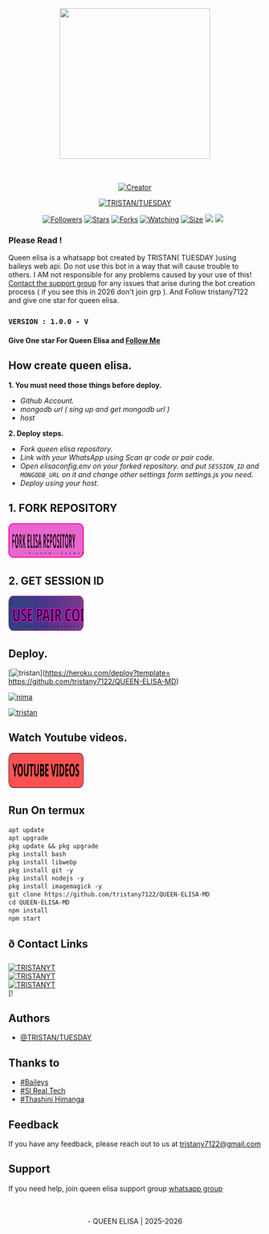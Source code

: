 <div class = "repo" align = "center">
 
<a href = "#">
<img src = "https://i.ibb.co/HLKnFPM4/shaban-md.jpg"  width="300" height="300">
</img>
 <p align="center">
  <a href="#"><img src="http://readme-typing-svg.herokuapp.com?color=ff00ab&center=true&vCenter=true&multiline=false&lines=QUEEN+ELISA+WHATSAPP+BOT" alt="">
</p>
    <p align="center">
<a href="#"><img title="Creator" src="https://img.shields.io/badge/Creator-TRISTAN-red.svg?style=for-the-badge&logo=github"></a>
     
<a href = ""><img alt="TRISTAN/TUESDAY" src="https://img.shields.io/youtube/channel/subscribers/UCjDKRYcwd5ZIpGICcVVL96Q" target="_blank" /></a>
</p>
<p align="center">
<a href="https://github.com/tristany7122/QUEEN-ELISA-MD?tab=followers"><img title="Followers" src="https://img.shields.io/github/followers/tristany7122?color=green&style=flat-square"></a>
<a href="https://github.com/tristany7122/QUEEN-ELISA-MD/stargazers/"><img title="Stars" src="https://img.shields.io/github/stars/tristany7122/QUEEN-ELISA-MD?color=white&style=flat-square"></a>
<a href="https://github.com/tristany7122/QUEEN-ELISA-MD/network/members"><img title="Forks" src="https://img.shields.io/github/forks/tristany7122/QUEEN-ELISA-MD?color=yellow&style=flat-square"></a>
<a href="https://github.com/darkmakerofc/QUEEN-ELISA-WA/watchers"><img title="Watching" src="https://img.shields.io/github/watchers/tristany7122/QUEEN-ELISA-MD?label=Watchers&color=red&style=flat-square"></a>
<a href="https://github.com/tristany7122/QUEEN-ELISA-MD"><img title="Size" src="https://img.shields.io/github/repo-size/tristany7122/QUEEN-ELISA-MD?style=flat-square&color=darkred"></a>
<a href="https://hits.seeyoufarm.com"><img src="https://hits.seeyoufarm.com/api/count/incr/badge.svg?url= https://github.com/tristany7122/QUEEN-ELISA-MD/hit-counter&count_bg=%2379C83D&title_bg=%23555555&icon=probot.svg&icon_color=%2304FF00&title=hits&edge_flat=false"/></a>
<a href="https://github.com/tristany7122/QUEEN-ELISA-MD/graphs/commit-activity"><img height="20" src="https://img.shields.io/badge/Maintained-No-red.svg"></a>&nbsp;&nbsp;
</p>
</a>
</div>

### Please Read !
Queen elisa is a whatsapp bot created by TRISTAN( TUESDAY )using baileys web api. Do not use this bot in a way that will cause trouble to others. 
I AM not responsible for any problems caused by your use of this!
[Contact the support group](https://t.me/queenelisasupport) for any issues that arise during the bot creation process ( if you see this in 2026 don't join grp ).
And Follow tristany7122 and give one star for queen elisa.
</br>
 ### `VERSION : 1.0.0 - V`
 

#### Give One star For Queen Elisa and [Follow Me](https://github.com/tristany7122/QUEEN-ELISA-MD) 

## How create queen elisa.
**1. You must need those things before deploy.**
 - _Github Account._
 - _mongodb url ( sing up and get mongodb url )_
 - _host_

**2. Deploy steps.**
 - _Fork queen elisa repository._
 - _Link with your WhatsApp using Scan qr code or pair code._
 - _Open elisaconfig.env on your forked repository. and put `SESSION_ID` and `MONGODB_URL` on it and change other settings form settings.js you need._
 - _Deploy using your host._
   </br>
## 1. FORK REPOSITORY
<a href = "https://github.com/tristany7122/QUEEN-ELISA-MD/fork"> <img src = "/repo-data/fork-elisa-repo-button.svg" width="150" height="70" > </a>
</br>

## 2. GET SESSION ID
<!--
<a href = "In process"> <img src = "/repo-data/elisa scan qr code.svg" width="150" height="70" > </a></br>
    OR   
    -->
<a href = "in progress"> <img src = "/repo-data/elisa pair code.svg" width="150" height="70" > </a>
</br>
 <!--
-->
## Deploy.
 [![tristan](https://img.shields.io/badge/elisa_deploy_on_heroku-430098?style=for-the-badge&logo=heroku&logoColor=white&buttcode=1n2i3m4a)](https://heroku.com/deploy?template= https://github.com/tristany7122/QUEEN-ELISA-MD)
  
[![nima](https://img.shields.io/badge/elisa_deploy_on_railway-0B0D0E?style=for-the-badge&logo=railway&logoColor=white&buttcode=1n2i3m4a)](https://railway.app?referralCode=queen-elisa)

[![tristan](https://img.shields.io/badge/elisa_deploy_on_render-000000?style=for-the-badge&logo=render&logoColor=white&buttcode=1n2i3m4a)](https://docs.render.com/free)

## Watch Youtube videos.
<a href = "#"> <img src = "/repo-data/yt videos button.svg" width="150" height="70" > </a>
</br>
 
## Run On termux
```
apt update
apt upgrade
pkg update && pkg upgrade
pkg install bash
pkg install libwebp
pkg install git -y
pkg install nodejs -y 
pkg install imagemagick -y
git clone https://github.com/tristany7122/QUEEN-ELISA-MD
cd QUEEN-ELISA-MD
npm install
npm start
```


## ð Contact Links
[![TRISTANYT](https://img.shields.io/badge/SUBSCRIBE%20ME-red?style=for-the-badge&logo=youtube&logoColor=white)](https://youtube.com/@tristany71/)</br>
[![TRISTANYT](https://img.shields.io/badge/FOLLOW%20TRISTAN%20ON%20WHATSAPP-green?style=for-the-badge&logo=whatsapp&logoColor=white)](https://chat.whatsapp.com/IMF1LrcOE828VlnFCSZTtH?mode=ems_copy_t)</br>
[![TRISTANYT](https://img.shields.io/badge/FOLLOW%20TUESDAY%20ON%20WHATSAPP-green?style=for-the-badge&logo=whatsapp&logoColor=white)](https://whatsapp.com/channel/0029VbBTHMoFi8xbR318gB2u)</br>
[!</br>
## Authors
- [@TRISTAN/TUESDAY](https://github.com/tristany7122/QUEEN-ELISA-MD)

## Thanks to
- [#Baileys](https://github.com/WhiskeySockets/Baileys)<br>
- [#Sl Real Tech](https://github.com/sl-real-tech)<br>
- [#Thashini Himanga](#)<br>

## Feedback
If you have any feedback, please reach out to us at tristany7122@gmail.com

## Support
If you need help, join queen elisa support group [whatsapp group](https://chat.whatsapp.com/IMF1LrcOE828VlnFCSZTtH?)
</br></br></br>
 <p align="center"> - QUEEN ELISA | 2025-2026 </p>

